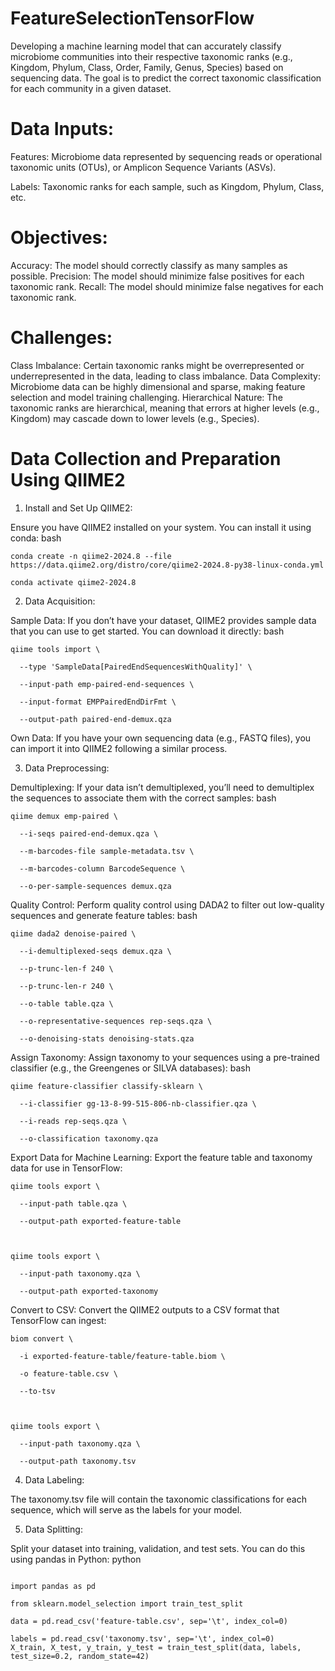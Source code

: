 # FeatureSelectionTensorFlow
Developing a machine learning model that can accurately classify microbiome communities into their respective taxonomic ranks (e.g., Kingdom, Phylum, Class, Order, Family, Genus, Species) based on sequencing data. The goal is to predict the correct taxonomic classification for each community in a given dataset.

# Data Inputs:
Features: Microbiome data represented by sequencing reads or operational taxonomic units (OTUs), or Amplicon Sequence Variants (ASVs).

Labels: Taxonomic ranks for each sample, such as Kingdom, Phylum, Class, etc.

# Objectives:
Accuracy: The model should correctly classify as many samples as possible.
Precision: The model should minimize false positives for each taxonomic rank.
Recall: The model should minimize false negatives for each taxonomic rank.

# Challenges:
Class Imbalance: Certain taxonomic ranks might be overrepresented or underrepresented in the data, leading to class imbalance.
Data Complexity: Microbiome data can be highly dimensional and sparse, making feature selection and model training challenging.
Hierarchical Nature: The taxonomic ranks are hierarchical, meaning that errors at higher levels (e.g., Kingdom) may cascade down to lower levels (e.g., Species).

# Data Collection and Preparation Using QIIME2

1. Install and Set Up QIIME2:

Ensure you have QIIME2 installed on your system. You can install it using conda:
bash

```
conda create -n qiime2-2024.8 --file https://data.qiime2.org/distro/core/qiime2-2024.8-py38-linux-conda.yml

conda activate qiime2-2024.8
```

2. Data Acquisition:

Sample Data: If you don’t have your dataset, QIIME2 provides sample data that you can use to get started. You can download it directly:
bash

```
qiime tools import \

  --type 'SampleData[PairedEndSequencesWithQuality]' \

  --input-path emp-paired-end-sequences \

  --input-format EMPPairedEndDirFmt \

  --output-path paired-end-demux.qza
```

Own Data: If you have your own sequencing data (e.g., FASTQ files), you can import it into QIIME2 following a similar process.

3. Data Preprocessing:

Demultiplexing: If your data isn’t demultiplexed, you’ll need to demultiplex the sequences to associate them with the correct samples:
bash

```
qiime demux emp-paired \

  --i-seqs paired-end-demux.qza \

  --m-barcodes-file sample-metadata.tsv \

  --m-barcodes-column BarcodeSequence \

  --o-per-sample-sequences demux.qza
```
Quality Control: Perform quality control using DADA2 to filter out low-quality sequences and generate feature tables:
bash

```
qiime dada2 denoise-paired \

  --i-demultiplexed-seqs demux.qza \

  --p-trunc-len-f 240 \

  --p-trunc-len-r 240 \

  --o-table table.qza \

  --o-representative-sequences rep-seqs.qza \

  --o-denoising-stats denoising-stats.qza
```

Assign Taxonomy: Assign taxonomy to your sequences using a pre-trained classifier (e.g., the Greengenes or SILVA databases):
bash

```
qiime feature-classifier classify-sklearn \

  --i-classifier gg-13-8-99-515-806-nb-classifier.qza \

  --i-reads rep-seqs.qza \

  --o-classification taxonomy.qza
```
Export Data for Machine Learning: Export the feature table and taxonomy data for use in TensorFlow:

```
qiime tools export \

  --input-path table.qza \

  --output-path exported-feature-table

 

qiime tools export \

  --input-path taxonomy.qza \

  --output-path exported-taxonomy
```

Convert to CSV: Convert the QIIME2 outputs to a CSV format that TensorFlow can ingest:

```
biom convert \

  -i exported-feature-table/feature-table.biom \

  -o feature-table.csv \

  --to-tsv

 

qiime tools export \

  --input-path taxonomy.qza \

  --output-path taxonomy.tsv
```

4. Data Labeling:

The taxonomy.tsv file will contain the taxonomic classifications for each sequence, which will serve as the labels for your model.

5. Data Splitting:

Split your dataset into training, validation, and test sets. You can do this using pandas in Python:
python

```

import pandas as pd

from sklearn.model_selection import train_test_split

data = pd.read_csv('feature-table.csv', sep='\t', index_col=0)

labels = pd.read_csv('taxonomy.tsv', sep='\t', index_col=0)
X_train, X_test, y_train, y_test = train_test_split(data, labels, test_size=0.2, random_state=42)
```
 

